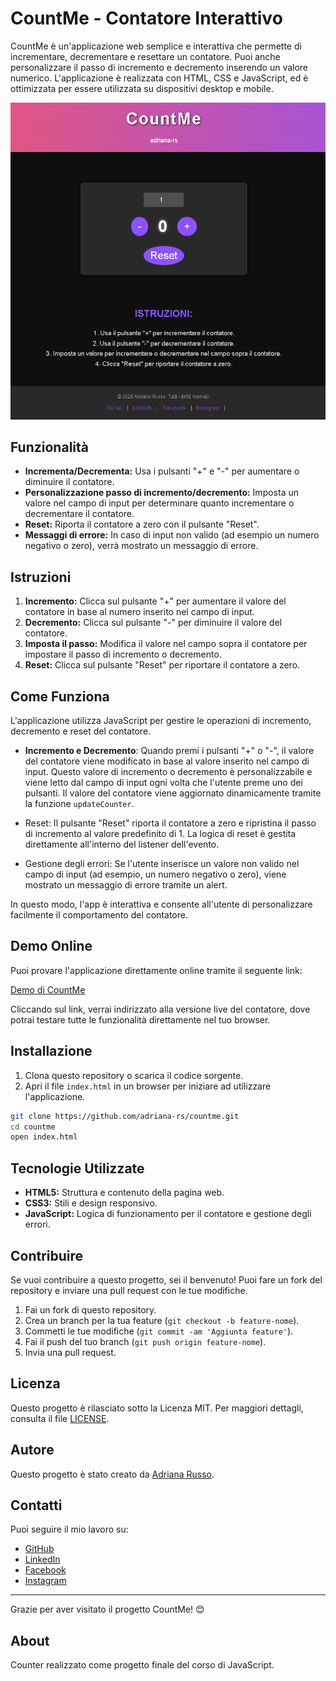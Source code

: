 # CountMe - Contatore Interattivo

CountMe è un'applicazione web semplice e interattiva che permette di incrementare, decrementare e resettare un contatore. Puoi anche personalizzare il passo di incremento e decremento inserendo un valore numerico. L'applicazione è realizzata con HTML, CSS e JavaScript, ed è ottimizzata per essere utilizzata su dispositivi desktop e mobile.

![Screenshot dell'app](./assets/img/Screenshot%202025-01-16%20103610.png)

## Funzionalità

- **Incrementa/Decrementa:** Usa i pulsanti "+" e "-" per aumentare o diminuire il contatore.
- **Personalizzazione passo di incremento/decremento:** Imposta un valore nel campo di input per determinare quanto incrementare o decrementare il contatore.
- **Reset:** Riporta il contatore a zero con il pulsante "Reset".
- **Messaggi di errore:** In caso di input non valido (ad esempio un numero negativo o zero), verrà mostrato un messaggio di errore.

## Istruzioni

1. **Incremento:** Clicca sul pulsante "+" per aumentare il valore del contatore in base al numero inserito nel campo di input.
2. **Decremento:** Clicca sul pulsante "-" per diminuire il valore del contatore.
3. **Imposta il passo:** Modifica il valore nel campo sopra il contatore per impostare il passo di incremento o decremento.
4. **Reset:** Clicca sul pulsante "Reset" per riportare il contatore a zero.

## Come Funziona

L'applicazione utilizza JavaScript per gestire le operazioni di incremento, decremento e reset del contatore. 

- **Incremento e Decremento**: Quando premi i pulsanti "+" o "-", il valore del contatore viene modificato in base al valore inserito nel campo di input. Questo valore di incremento o decremento è personalizzabile e viene letto dal campo di input ogni volta che l'utente preme uno dei pulsanti. Il valore del contatore viene aggiornato dinamicamente tramite la funzione `updateCounter`.
   
- Reset: Il pulsante "Reset" riporta il contatore a zero e ripristina il passo di incremento al valore predefinito di 1. La logica di reset è gestita direttamente all'interno del listener dell'evento.

- Gestione degli errori: Se l'utente inserisce un valore non valido nel campo di input (ad esempio, un numero negativo o zero), viene mostrato un messaggio di errore tramite un alert.

In questo modo, l'app è interattiva e consente all'utente di personalizzare facilmente il comportamento del contatore.

## Demo Online

Puoi provare l'applicazione direttamente online tramite il seguente link:

[Demo di CountMe](https://adriana-rs-countme.netlify.app/)

Cliccando sul link, verrai indirizzato alla versione live del contatore, dove potrai testare tutte le funzionalità direttamente nel tuo browser.

## Installazione

1. Clona questo repository o scarica il codice sorgente.
2. Apri il file `index.html` in un browser per iniziare ad utilizzare l'applicazione.

```bash
git clone https://github.com/adriana-rs/countme.git
cd countme
open index.html
```

## Tecnologie Utilizzate

- **HTML5:** Struttura e contenuto della pagina web.
- **CSS3:** Stili e design responsivo.
- **JavaScript:** Logica di funzionamento per il contatore e gestione degli errori.

## Contribuire

Se vuoi contribuire a questo progetto, sei il benvenuto! Puoi fare un fork del repository e inviare una pull request con le tue modifiche.

1. Fai un fork di questo repository.
2. Crea un branch per la tua feature (`git checkout -b feature-nome`).
3. Commetti le tue modifiche (`git commit -am 'Aggiunta feature'`).
4. Fai il push del tuo branch (`git push origin feature-nome`).
5. Invia una pull request.

## Licenza

Questo progetto è rilasciato sotto la Licenza MIT. Per maggiori dettagli, consulta il file [LICENSE](LICENSE).

## Autore

Questo progetto è stato creato da [Adriana Russo](https://adriana-rs.github.io). 

## Contatti

Puoi seguire il mio lavoro su:

- [GitHub](https://github.com/adriana-rs)
- [LinkedIn](https://linkedin.com/in/adriana-rs1805)
- [Facebook](https://www.facebook.com/Tony.Adry)
- [Instagram](https://www.instagram.com/adrianars20/profilecard/?igsh=eW42cXphbTdseGRp)

---

Grazie per aver visitato il progetto CountMe! 😊

## About
Counter realizzato come progetto finale del corso di JavaScript.